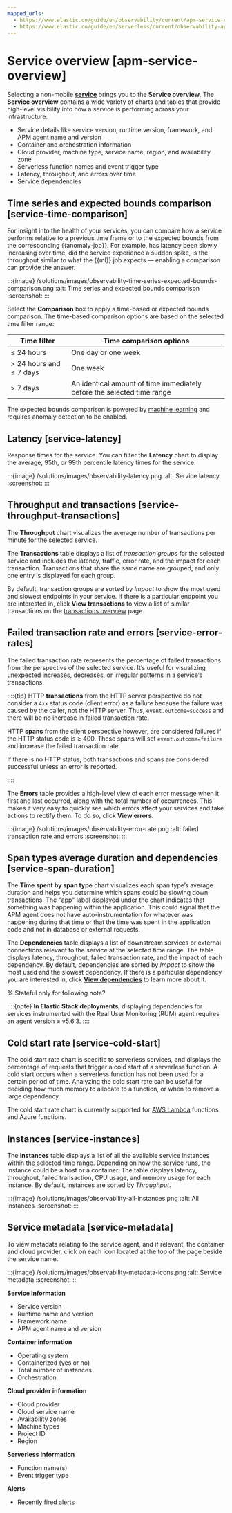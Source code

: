 ```yaml
---
mapped_urls:
  - https://www.elastic.co/guide/en/observability/current/apm-service-overview.html
  - https://www.elastic.co/guide/en/serverless/current/observability-apm-service-overview.html
---
```


# Service overview [apm-service-overview]

Selecting a non-mobile [**service**](../../../solutions/observability/apps/services.md) brings you to the **Service overview**. The **Service overview** contains a wide variety of charts and tables that provide high-level visibility into how a service is performing across your infrastructure:

* Service details like service version, runtime version, framework, and APM agent name and version
* Container and orchestration information
* Cloud provider, machine type, service name, region, and availability zone
* Serverless function names and event trigger type
* Latency, throughput, and errors over time
* Service dependencies

## Time series and expected bounds comparison [service-time-comparison]

For insight into the health of your services, you can compare how a service performs relative to a previous time frame or to the expected bounds from the corresponding {{anomaly-job}}. For example, has latency been slowly increasing over time, did the service experience a sudden spike, is the throughput similar to what the {{ml}} job expects — enabling a comparison can provide the answer.

:::{image} /solutions/images/observability-time-series-expected-bounds-comparison.png
:alt: Time series and expected bounds comparison
:screenshot:
:::

Select the **Comparison** box to apply a time-based or expected bounds comparison. The time-based comparison options are based on the selected time filter range:

| Time filter | Time comparison options |
| --- | --- |
| ≤ 24 hours | One day or one week |
| > 24 hours and ≤ 7 days | One week |
| > 7 days | An identical amount of time immediately before the selected time range |

The expected bounds comparison is powered by [machine learning](../../../solutions/observability/apps/integrate-with-machine-learning.md) and requires anomaly detection to be enabled.


## Latency [service-latency]

Response times for the service. You can filter the **Latency** chart to display the average, 95th, or 99th percentile latency times for the service.

:::{image} /solutions/images/observability-latency.png
:alt: Service latency
:screenshot:
:::


## Throughput and transactions [service-throughput-transactions]

The **Throughput** chart visualizes the average number of transactions per minute for the selected service.

The **Transactions** table displays a list of *transaction groups* for the selected service and includes the latency, traffic, error rate, and the impact for each transaction. Transactions that share the same name are grouped, and only one entry is displayed for each group.

By default, transaction groups are sorted by *Impact* to show the most used and slowest endpoints in your service. If there is a particular endpoint you are interested in, click **View transactions** to view a list of similar transactions on the [transactions overview](../../../solutions/observability/apps/transactions-2.md) page.


## Failed transaction rate and errors [service-error-rates]

The failed transaction rate represents the percentage of failed transactions from the perspective of the selected service. It’s useful for visualizing unexpected increases, decreases, or irregular patterns in a service’s transactions.

::::{tip}
HTTP **transactions** from the HTTP server perspective do not consider a `4xx` status code (client error) as a failure because the failure was caused by the caller, not the HTTP server. Thus, `event.outcome=success` and there will be no increase in failed transaction rate.

HTTP **spans** from the client perspective however, are considered failures if the HTTP status code is ≥ 400. These spans will set `event.outcome=failure` and increase the failed transaction rate.

If there is no HTTP status, both transactions and spans are considered successful unless an error is reported.

::::


The **Errors** table provides a high-level view of each error message when it first and last occurred, along with the total number of occurrences. This makes it very easy to quickly see which errors affect your services and take actions to rectify them. To do so, click **View errors**.

:::{image} /solutions/images/observability-error-rate.png
:alt: failed transaction rate and errors
:screenshot:
:::


## Span types average duration and dependencies [service-span-duration]

The **Time spent by span type** chart visualizes each span type’s average duration and helps you determine which spans could be slowing down transactions. The "app" label displayed under the chart indicates that something was happening within the application. This could signal that the APM agent does not have auto-instrumentation for whatever was happening during that time or that the time was spent in the application code and not in database or external requests.

The **Dependencies** table displays a list of downstream services or external connections relevant to the service at the selected time range. The table displays latency, throughput, failed transaction rate, and the impact of each dependency. By default, dependencies are sorted by *Impact* to show the most used and the slowest dependency. If there is a particular dependency you are interested in, click **[View dependencies](../../../solutions/observability/apps/dependencies.md)** to learn more about it.

% Stateful only for following note?

::::{note}
**In Elastic Stack deployments**, displaying dependencies for services instrumented with the Real User Monitoring (RUM) agent requires an agent version ≥ v5.6.3.
::::


## Cold start rate [service-cold-start]

The cold start rate chart is specific to serverless services, and displays the percentage of requests that trigger a cold start of a serverless function. A cold start occurs when a serverless function has not been used for a certain period of time. Analyzing the cold start rate can be useful for deciding how much memory to allocate to a function, or when to remove a large dependency.

The cold start rate chart is currently supported for [AWS Lambda](../../../solutions/observability/apps/observe-lambda-functions.md#apm-lambda-cold-start-info) functions and Azure functions.


## Instances [service-instances]

The **Instances** table displays a list of all the available service instances within the selected time range. Depending on how the service runs, the instance could be a host or a container. The table displays latency, throughput, failed transaction, CPU usage, and memory usage for each instance. By default, instances are sorted by *Throughput*.


:::{image} /solutions/images/observability-all-instances.png
:alt: All instances
:screenshot:
:::


## Service metadata [service-metadata]

To view metadata relating to the service agent, and if relevant, the container and cloud provider, click on each icon located at the top of the page beside the service name.


:::{image} /solutions/images/observability-metadata-icons.png
:alt: Service metadata
:screenshot:
:::

**Service information**

* Service version
* Runtime name and version
* Framework name
* APM agent name and version

**Container information**

* Operating system
* Containerized (yes or no)
* Total number of instances
* Orchestration

**Cloud provider information**

* Cloud provider
* Cloud service name
* Availability zones
* Machine types
* Project ID
* Region

**Serverless information**

* Function name(s)
* Event trigger type

**Alerts**

* Recently fired alerts
